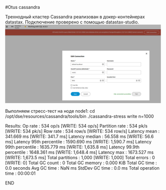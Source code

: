 #Otus cassandra

Трехнодный кластер Cassandra реализован в докер-контейнерах datastax.
Подключение проверено с помощью datastax-studio.
![system schema](images/img_1.png)

Выполняем стресс-тест на ноде node1:
cd /opt/dse/resources/cassandra/tools/bin
./cassandra-stress write n=1000

Results:
Op rate                   :      534 op/s  [WRITE: 534 op/s]
Partition rate            :      534 pk/s  [WRITE: 534 pk/s]
Row rate                  :      534 row/s [WRITE: 534 row/s]
Latency mean              : 341.669 ms [WRITE: 341.7 ms]
Latency median            : 56.558 ms [WRITE: 56.6 ms]
Latency 95th percentile   : 1590.690 ms [WRITE: 1,590.7 ms]
Latency 99th percentile   : 1635.779 ms [WRITE: 1,635.8 ms]
Latency 99.9th percentile : 1648.361 ms [WRITE: 1,648.4 ms]
Latency max               : 1673.527 ms [WRITE: 1,673.5 ms]
Total partitions          :      1,000 [WRITE: 1,000]
Total errors              :          0 [WRITE: 0]
Total GC count            : 0
Total GC memory           : 0.000 KiB
Total GC time             :    0.0 seconds
Avg GC time               :    NaN ms
StdDev GC time            :    0.0 ms
Total operation time      : 00:00:01

END
